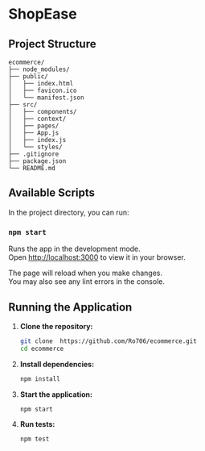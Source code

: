 # ShopEase

## Project Structure

```
ecommerce/
├── node_modules/
├── public/
│   ├── index.html
│   ├── favicon.ico
│   └── manifest.json
├── src/
│   ├── components/
│   ├── context/
│   ├── pages/
│   ├── App.js
│   ├── index.js
│   └── styles/
├── .gitignore
├── package.json
└── README.md
```

## Available Scripts

In the project directory, you can run:

### `npm start`

Runs the app in the development mode.\
Open [http://localhost:3000](http://localhost:3000) to view it in your browser.

The page will reload when you make changes.\
You may also see any lint errors in the console.

## Running the Application

1. **Clone the repository:**

   ```bash
   git clone  https://github.com/Ro706/ecommerce.git 
   cd ecommerce
   ```

2. **Install dependencies:**

   ```bash
   npm install
   ```

3. **Start the application:**

   ```bash
   npm start
   ```

4. **Run tests:**

   ```bash
   npm test
   ```